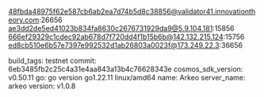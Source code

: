 48fbda48975f62e587cb6ab2ea7d74b5d8c38856@validator41.innovationtheory.com:26656
ae3dd2de5ed41023b834fa8630c2676731929da9@5.9.104.181:15856
666ef29329c1cdec92ab678d7f720dd4f1b15b6b@142.132.215.124:15756
ed8cb510e6b57e7397e992532d1ab26803a0023f@173.249.22.3:36656


build_tags: testnet
commit: 6eb3485fb2c25c4a31e4aa843a13b4c76628343e
cosmos_sdk_version: v0.50.11
go: go version go1.22.11 linux/amd64
name: Arkeo
server_name: arkeo
version: v1.0.8
